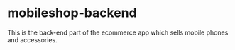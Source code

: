 # mobileshop-backend
This is the back-end part of the ecommerce app which sells mobile phones and accessories.

